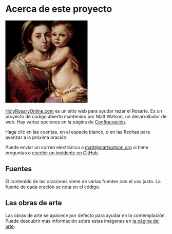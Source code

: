 # Acerca de este proyecto

![Virgen del Rosario con el Niño por Bartolomé Esteban Murillo](/android-chrome-256x256.png)

[HolyRosaryOnline.com](https://holyrosaryonline.com) es un sitio web para ayudar rezar el Rosario. Es un proyecto de código abierto mantenido por Matt Watson, un desarrollador de web. Hay varias opciones en la página de [Configuración](https://holyrosaryonline.com/settings).

Haga clíc en las cuentas, en el espacio blanco, o en las flechas para avanzar a la próxima oración.

Puede enviar un correo electrónico a [matt@mattwatson.org](mailto:matt@mattwatson.org) si tiene preguntas o [escribir un incidente en GitHub](https://github.com/mateowatson/holyrosaryonline/issues).

## Fuentes

El contenido de las oraciones viene de varias fuentes con el uso justo. La fuente de cada oración se nota en el código.

## Las obras de arte

Las obras de arte se apacece por defecto para ayudar en la contemplación. Puede descubrir más información sobre estas imágenes en [la página del arte](https://holyrosaryonline.com/artwork).